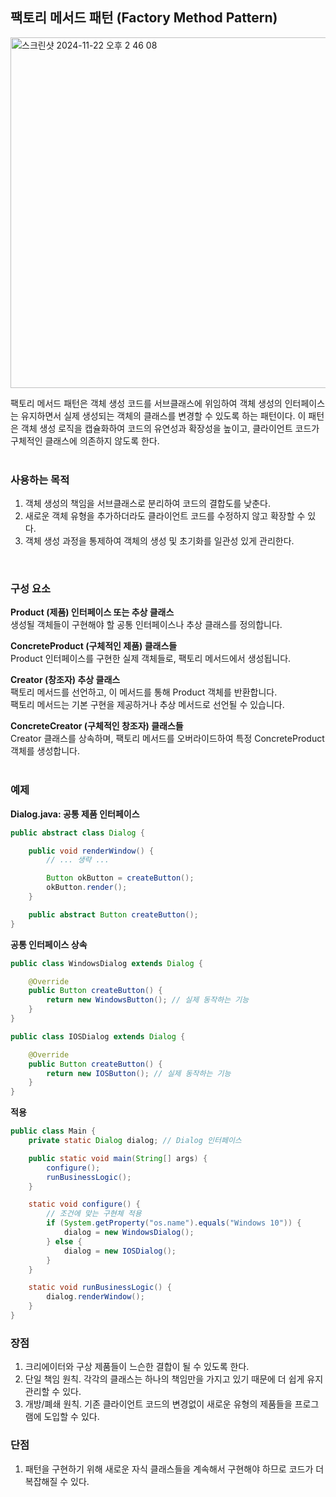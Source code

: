 ## 팩토리 메서드 패턴 (Factory Method Pattern)
<img width="561" alt="스크린샷 2024-11-22 오후 2 46 08" src="https://github.com/user-attachments/assets/17b5913a-6e5a-4b5b-9a9c-7b334730c84b">  

팩토리 메서드 패턴은 객체 생성 코드를 서브클래스에 위임하여 객체 생성의 인터페이스는 유지하면서 실제 생성되는 객체의 클래스를 변경할 수 있도록 하는 패턴이다. 이 패턴은 객체 생성 로직을 캡슐화하여 코드의 유연성과 확장성을 높이고, 클라이언트 코드가 구체적인 클래스에 의존하지 않도록 한다.  
<br>

### 사용하는 목적
1. 객체 생성의 책임을 서브클래스로 분리하여 코드의 결합도를 낮춘다.
2. 새로운 객체 유형을 추가하더라도 클라이언트 코드를 수정하지 않고 확장할 수 있다.
3. 객체 생성 과정을 통제하여 객체의 생성 및 초기화를 일관성 있게 관리한다.
<br>

### 구성 요소
**Product (제품) 인터페이스 또는 추상 클래스**  
생성될 객체들이 구현해야 할 공통 인터페이스나 추상 클래스를 정의합니다.  
  
**ConcreteProduct (구체적인 제품) 클래스들**  
Product 인터페이스를 구현한 실제 객체들로, 팩토리 메서드에서 생성됩니다.  
  
**Creator (창조자) 추상 클래스**  
팩토리 메서드를 선언하고, 이 메서드를 통해 Product 객체를 반환합니다.  
팩토리 메서드는 기본 구현을 제공하거나 추상 메서드로 선언될 수 있습니다.  
  
**ConcreteCreator (구체적인 창조자) 클래스들**  
Creator 클래스를 상속하며, 팩토리 메서드를 오버라이드하여 특정 ConcreteProduct 객체를 생성합니다.  
<br>

### 예제
**Dialog.java: 공통 제품 인터페이스**
```java
public abstract class Dialog {

    public void renderWindow() {
        // ... 생략 ...

        Button okButton = createButton();
        okButton.render();
    }

    public abstract Button createButton();
}
```

**공통 인터페이스 상속**
```java
public class WindowsDialog extends Dialog {

    @Override
    public Button createButton() {
        return new WindowsButton(); // 실제 동작하는 기능
    }
}

public class IOSDialog extends Dialog {

    @Override
    public Button createButton() {
        return new IOSButton(); // 실제 동작하는 기능
    }
}
```

**적용**
```java
public class Main {
    private static Dialog dialog; // Dialog 인터페이스

    public static void main(String[] args) {
        configure();
        runBusinessLogic();
    }

    static void configure() {
        // 조건에 맞는 구현체 적용
        if (System.getProperty("os.name").equals("Windows 10")) {
            dialog = new WindowsDialog();
        } else {
            dialog = new IOSDialog();
        }
    }

    static void runBusinessLogic() {
        dialog.renderWindow();
    }
}
```

### 장점
1. 크리에이터와 구상 제품들이 느슨한 결합이 될 수 있도록 한다.
2. 단일 책임 원칙. 각각의 클래스는 하나의 책임만을 가지고 있기 때문에 더 쉽게 유지관리할 수 있다.
3. 개방/폐쇄 원칙. 기존 클라이언트 코드의 변경없이 새로운 유형의 제품들을 프로그램에 도입할 수 있다.

### 단점
1. 패턴을 구현하기 위해 새로운 자식 클래스들을 계속해서 구현해야 하므로 코드가 더 복잡해질 수 있다.

